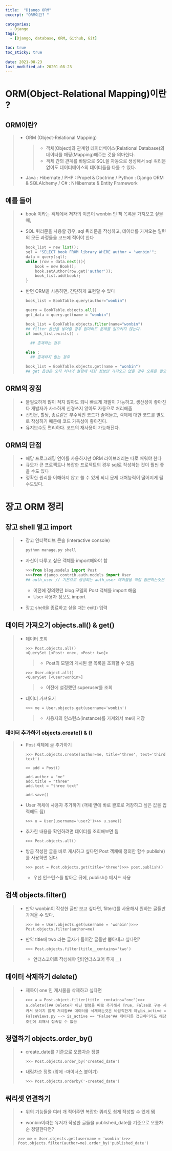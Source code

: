 ```yaml
---
title:  "Django ORM"
excerpt: "ORM이란? "

categories:
  - Django
tags:
  - [Django, database, ORM, Github, Git]

toc: true
toc_sticky: true
 
date: 2021-08-23
last_modified_at: 20201-08-23
---
```


# ORM(Object-Relational Mapping)이란 ?

## ORM이란?

> - ORM (Object-Relational Mapping)
>
>   > - 객체(Object)와 관계형 데이터베이스(Relational Database)의 데이터를 매핑(Mapping)해주는 것을 의마한다.
>   > - 객체 간의 관계를 바탕으로 SQL을 자동으로 생성해서 sql 쿼리문 없이도 데이터베이스의 데이터들을 다룰 수 있다.
>
> - Java : Hibernate / PHP : Propel & Doctrine / Python : Django ORM & SQLAIchemy / C# : NHibernate & Entity Framework

## 예를 들어

> - book 이라는 객체에서 저자의 이름이  wonbin 인 책 목록을 가져오고 싶을 때,
>
> - SQL 쿼리문을 사용할 경우, sql 쿼리문을 작성하고, 데이터를 가져오는 일련의 모든 과정들을 코드에 적어야 한다
>
>   ~~~python
>   book_list = new list();
>   sql = "SELECT book FROM library WHERE author = 'wonbin'";
>   data = query(sql);
>   while (row = data.next()){
>       book = new Book();
>       book.setAuthor(row.get('author'));
>       book_list.add(book);
>   }
>   ~~~
>
> - 반면 ORM을 사용하면, 간단하게 표현할 수 있다
>
>   ~~~python
>   book_list = BookTable.query(author="wonbin")
>   
>   query = BookTable.objects.all()
>   get_data = query.get(name = "wonbin")
>   
>   book_list = BookTable.objects.filter(name="wonbin")
>   ## filter 옵션을 넣어줄 경우 없더라도 문제를 일으키지 않는다.
>   if book_list.exists() :
>     
>     ## 존재하는 경우
>   
>   else :
>     ## 존재하지 않는 경우
>   
>   book_list = BookTable.objects.get(name = "wonbin")
>   ## get 옵션은 오직 하나의 컬럼에 대한 정보만 가져오고 없을 경우 오류를 일으킴
>   
>   
>   ~~~

## ORM의 장점

> - 불필요하게 많이 적지 않아도 되니 빠르게 개발이 가능하고, 생산성이 좋아진다 개발자가 사소하게 신경쓰지 않아도 자동으로 처리해줌
> - 선언문, 할당, 종료같은 부수적인 코드가 줄어들고, 객체에 대한 코드를 별도로 작성하기 때문에 코드 가독성이 좋아진다.
> - 유지보수도 편리하다. 코드의 재사용이 가능해진다.

## ORM의 단점

> - 해당 프로그래밍 언어를 사용하지만 ORM 라이브러리는 따로 배워야 한다
> - 규모가 큰 프로젝트나 복잡한 프로젝트의 경우 sql로 작성하는 것이 훨씬 좋을 수도 있다
> - 정확한 원리를 이해하지 않고 쓸 수 있게 되니 문제 대처능력이 떨어지게 될 수도있다.

# 장고 ORM 정리

## 장고 shell 열고 import

> - 장고 인터랙티브 콘솔 (interactive console)
>
>   ~~~python
>   python manage.py shell
>   ~~~
>
> - 자신이 다루고 싶은 객체를 import해와야 함
>
>   ~~~python
>   >>>from blog.models import Post
>   >>>from django.contrib.auth.models import User
>   ## auth_user // 기본으로 생성되는 auth_user 테이블을 직접 접근하는것은 좋은 방법이 아님
>   ~~~
>
>   - 이전에 정의했던 blog 모델의 Post 객체를 import 해옴
>   - User 사용자 정보도 import
>
> - 장고 shell을 종료하고 싶을 때는 exit() 입력

## 데이터 가져오기 objects.all() & get()

> - 데이터 조회
>
>   ~~~shell
>   >>> Post.objects.all()
>   <QuerySet [<Post: one>, <Post: two]>
>   ~~~
>
>   > - Post의 모델의 게시된 글 목록을 조회할 수 있음
>
>   ~~~shell
>   >>> User.object.all()
>   <QuerySet [<User:wonbin>]
>   ~~~
>
>   > - 이전에 설정했던 superuser를 조회
>
> - 데이터 가져오기
>
>   ~~~shell
>   >>> me = User.objects.get(username='wonbin')
>   ~~~
>
>   > - 사용자의 인스턴스(instance)를 가져와서 me에 저장

### 데이터 추가하기 objects.create() & ()

> - Post 객체에 글 추가하기
>
>   ~~~shell
>   >>> Post.objects.create(author=me, title='three', text='third text')
>   
>   >> add = Post()
>   
>   add.auther = "me"
>   add.title = "three"
>   add.text = "three text"
>   
>   add.save()
>   ~~~
>
> - User 객체에 사용자 추가하기 (객체 옆에 바로 괄호로 저장하고 싶은 값을 입력해도 됨)
>
>   ~~~shell
>   >>> u = User(username='user2')>>> u.save()
>   ~~~
>
> - 추가한 내용을 확인하려면 데이터를 조회해보면 됨
>
>   ~~~shell
>   >>> Post.objects.all()
>   ~~~
>
> - 방금 작성한 글을 바로 게시하고 싶다면 Post 객체에 정의한 함수 publish()를 사용하면 된다.
>
>   ~~~shell
>   >>> post = Post.objects.get(title='three')>>> post.publish()
>   ~~~
>
>   - 우선 인스턴스를 받아온 뒤에, publish() 메서드 사용

## 검색 objects.filter()

> - 만약 wonbin이 작성한 글만 보고 싶다면,  filter()를 사용해서 원하는 글들만 가져올 수 있다.
>
>   ~~~shell
>   >>> me = User.objects.get(username = 'wonbin')>>> Post.objects.filter(author=me)
>   ~~~
>
> - 만약 title에 two 라는 글자가 들어간 글들만 뽑아내고 싶다면?
>
>   ~~~shell
>   >>> Post.objects.filter(title__contains='two')
>   ~~~
>
>   - 언더스코어로 작성해야 함!(언더스코어 두개 __)

## 데이터 삭제하기 delete()

> - 제목이 one 인 게시물을 삭제하고 싶다면
>
>   ~~~shell
>   >>> a = Post.object.filter(title__contains="one")>>> a.delete()## Delete가 아닌 컬럼을 따로 추가해서 True, False로 구분 시켜서 보이지 않게 처리함## 데이터를 삭제하는것은 바람직한게 아님is_active = FalseViews.py --> is_active == "False"## 페이지를 접근하더라도 해당 조건에 의해서 접속할 수 없음
>   ~~~

## 정렬하기 objects.order_by()

> - create_date를 기준으로 오름차순 정렬
>
>   ~~~shell
>   >>> Post.objects.order_by('created_date')
>   ~~~
>
> - 내림차순 정렬 (앞에 -마이너스 붙이기)
>
>   ~~~shell
>   >>> Post.objects.orderby('-created_date')
>   ~~~

## 쿼리셋 연결하기

>- 위의 기능들을 여러 개 적어주면 복잡한 쿼리도 쉽게 작성할 수 있게 됌
>
>- wonbin이라는 유저가 작성한 글들을 published_date를 기준으로 오름차순 정렬한다면?
>
> ~~~
>>>> me = User.objects.get(username = 'wonbin')>>> Post.objects.filter(author=me).order_by('published_date')
> ~~~
>
>

